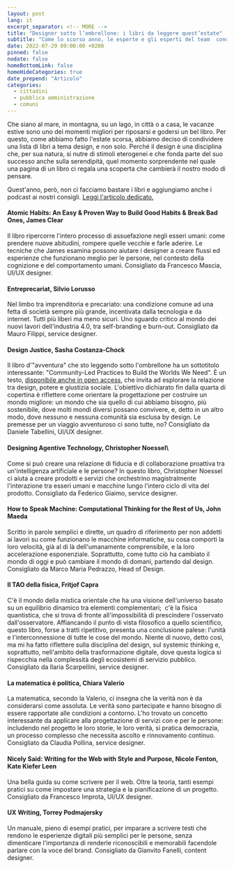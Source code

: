 ```yaml
---
layout: post
lang: it
excerpt_separator: <!-- MORE -->
title: "Designer sotto l’ombrellone: i libri da leggere quest’estate"
subtitle: "Come lo scorso anno, le esperte e gli esperti del team  condividono le loro letture consigliate per le ferie"
date: 2022-07-29 09:00:00 +0200
pinned: false
nodate: false
homeBottomLink: false
homeHideCategories: true
date_prepend: "Articolo"
categories:
  - cittadini
  - pubblica amministrazione
  - comuni
---
```


<!-- MORE -->
Che siano al mare, in montagna, su un lago, in città o a casa, le vacanze estive sono uno dei momenti migliori per riposarsi e godersi un bel libro. Per questo, come abbiamo fatto l'estate scorsa, abbiamo deciso di condividere una lista di libri a tema design, e non solo. Perché il design è una disciplina che, per sua natura, si nutre di stimoli eterogenei e che fonda parte del suo successo anche sulla serendipità, quel momento sorprendente nel quale una pagina di un libro ci regala una scoperta che cambierà il nostro modo di pensare.

Quest'anno, però, non ci facciamo bastare i libri e aggiungiamo anche i podcast ai nostri consigli. [Leggi l'articolo dedicato.](/notizie/designer-sotto-ombrellone-podcast-da-ascoltare-durante-vacanze)

#### Atomic Habits: An Easy & Proven Way to Build Good Habits & Break Bad Ones, James Clear
Il libro ripercorre l'intero processo di assuefazione negli esseri umani: come prendere nuove abitudini, rompere quelle vecchie e farle aderire.
Le tecniche che James esamina possono aiutare i designer a creare flussi ed esperienze che funzionano meglio per le persone, nel contesto della cognizione e del comportamento umani. Consigliato da Francesco Mascia, UI/UX designer.

#### Entreprecariat, Silvio Lorusso
Nel limbo tra imprenditoria e precariato: una condizione comune ad una fetta di società sempre più grande, incentivata dalla tecnologia e da internet. Tutti più liberi ma meno sicuri. Uno sguardo critico al mondo dei nuovi lavori dell'industria 4.0, tra self-branding e burn-out. Consigliato da Mauro Filippi, service designer.

#### Design Justice, Sasha Costanza-Chock
Il libro d'"avventura" che sto leggendo sotto l'ombrellone ha un sottotitolo interessante: "Community-Led Practices to Build the Worlds We Need". È un testo, [disponibile anche in open access](https://design-justice.pubpub.org/), che invita ad esplorare la relazione tra design, potere e giustizia sociale. L'obiettivo dichiarato fin dalla quarta di copertina è riflettere come orientare la progettazione per costruire un mondo migliore: un mondo che sia quello di cui abbiamo bisogno, più sostenibile, dove molti mondi diversi possano convivere, e, detto in un altro modo, dove nessuno e nessuna comunità sia esclusa by design. Le premesse per un viaggio avventuroso ci sono tutte, no? Consigliato da Daniele Tabellini, UI/UX designer.

#### Designing Agentive Technology, Christopher Noessel\
Come si può creare una relazione di fiducia e di collaborazione proattiva tra un'intelligenza artificiale e le persone? In questo libro, Christopher Noessel ci aiuta a creare prodotti e servizi che orchestrino magistralmente l'interazione tra esseri umani e macchine lungo l'intero ciclo di vita del prodotto. Consigliato da Federico Giaimo, service designer.

#### How to Speak Machine: Computational Thinking for the Rest of Us, John Maeda
Scritto in parole semplici e dirette, un quadro di riferimento per non addetti ai lavori su come funzionano le macchine informatiche, su cosa comporti la loro velocità, già al di là dell'umanamente comprensibile, e la loro accelerazione esponenziale. Soprattutto, come tutto ciò ha cambiato il mondo di oggi e può cambiare il mondo di domani, partendo dal design. Consigliato da Marco Maria Pedrazzo, Head of Design.

#### Il TAO della fisica, Fritjof Capra
C'è il mondo della mistica orientale che ha una visione dell'universo basato su un equilibrio dinamico tra elementi complementari;  c'è la fisica quantistica, che si trova di fronte all'impossibilità di prescindere l'osservato dall'osservatore. Affiancando il punto di vista filosofico a quello scientifico, questo libro, forse a tratti ripetitivo, presenta una conclusione palese: l'unità e l'interconnessione di tutte le cose del mondo. Niente di nuovo, detto così, ma mi ha fatto riflettere sulla disciplina del design, sul systemic thinking e, soprattutto, nell'ambito della trasformazione digitale, dove questa logica si rispecchia nella complessità degli ecosistemi di servizio pubblico. Consigliato da Ilaria Scarpellini, service designer.

#### La matematica è politica, Chiara Valerio
La matematica, secondo la Valerio, ci insegna che la verità non è da considerarsi come assoluta. Le verità sono partecipate e hanno bisogno di essere rapportate alle condizioni a contorno. L'ho trovato un concetto interessante da applicare alla progettazione di servizi con e per le persone: includendo nel progetto le loro storie, le loro verità, si pratica democrazia, un processo complesso che necessita ascolto e rinnovamento continuo. Consigliato da Claudia Pollina, service designer.

#### Nicely Said: Writing for the Web with Style and Purpose, Nicole Fenton, Kate Kiefer Leen
Una bella guida su come scrivere per il web. Oltre la teoria, tanti esempi pratici su come impostare una strategia e la pianificazione di un progetto. Consigliato da Francesco Improta, UI/UX designer.

#### UX Writing, Torrey Podmajersky
Un manuale, pieno di esempi pratici, per imparare a scrivere testi che rendono le esperienze digitali più semplici per le persone, senza dimenticare l'importanza di renderle riconoscibili e memorabili facendole parlare con la voce del brand. Consigliato da Gianvito Fanelli, content designer.